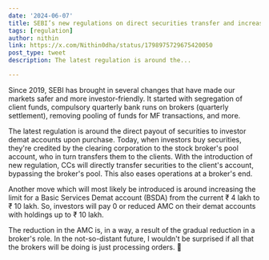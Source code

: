 ```yaml
---
date: '2024-06-07'
title: SEBI’s new regulations on direct securities transfer and increased BSDA limits
tags: [regulation]
author: nithin
link: https://x.com/Nithin0dha/status/1798975729675420050
post_type: tweet
description: The latest regulation is around the...

---
```


Since 2019, SEBI has brought in several changes that have made our markets safer and more investor-friendly. It started with segregation of client funds, compulsory quarterly bank runs on brokers (quarterly settlement), removing pooling of funds for MF transactions, and more.

The latest regulation is around the direct payout of securities to investor demat accounts upon purchase. Today, when investors buy securities, they're credited by the clearing corporation to the stock broker's pool account, who in turn transfers them to the clients. With the introduction of new regulation, CCs will directly transfer securities to the client's account, bypassing the broker's pool. This also eases operations at a broker's end.

Another move which will most likely be introduced is around increasing the limit for a Basic Services Demat account (BSDA) from the current ₹ 4 lakh to ₹ 10 lakh. So, investors will pay 0 or reduced AMC on their demat accounts with holdings up to ₹ 10 lakh.

The reduction in the AMC is, in a way, a result of the gradual reduction in a broker's role. In the not-so-distant future, I wouldn't be surprised if all that the brokers will be doing is just processing orders. 🙂
